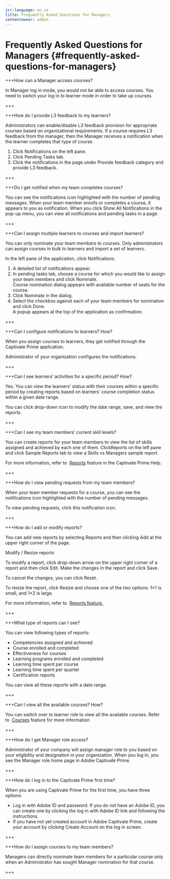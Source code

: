 ```yaml
---
jcr-language: en_us
title: Frequently Asked Questions for Managers
contentowner: admin
---
```



# Frequently Asked Questions for Managers {#frequently-asked-questions-for-managers}

+++How can a Manager access courses?

In Manager log in mode, you would not be able to access courses. You need to switch your log in to learner mode in order to take up courses.

+++

+++How do I provide L3 feedback to my learners?

Administrators can enable/disable L3 feedback provision for appropriate courses based on organizational requirements. If a course requires L3 feedback from the manager, then the Manager receives a notification when the learner completes that type of course.

1. Click Notifications on the left pane.
1. Click Pending Tasks tab.
1. Click the notifications in the page under&nbsp;Provide feedback&nbsp;category and provide L3 feedback.

+++

+++Do I get notified when my team completes courses?

You can see the notifications icon highlighted with the number of pending messages.&nbsp;When your team member enrolls or completes a course, it appears to you as notification.&nbsp;When you click Show All Notifications in the pop-up menu, you can view all notifications and pending tasks in a page.

+++

+++Can I assign multiple learners to courses and import learners?

You can only nominate your team members to courses. Only administrators can assign courses in bulk to learners and import a set of learners.

In the left pane of the application, click&nbsp;Notifications.

1. A detailed list of notifications appear.
1. In pending tasks tab, choose a course for which you would like to assign your team members and click Nominate.  
   Course nomination dialog appears with available number of seats for the course.
1. Click Nominate in the dialog.
1. Select the checkbox against each of your team members for nomination and click Done.  
   A popup appears at the top of the application as confirmation.

+++

+++Can I configure notifications to learners? How?

When you assign courses to learners, they get notified through the Captivate Prime application.

Administrator of your organization configures the notifications.

+++

+++Can I see learners’ activities for a specific period? How?

Yes. You can view the learners’ status with their courses within a specific period by creating reports based on learners’ course completion status within a given date range.

You can click drop-down icon to modify the date range, save, and view the reports.

+++

+++Can I see my team members’ current skill levels?

You can create reports for your team members&nbsp;to view the list of skills assigned and achieved by each one of them. ClickReports&nbsp;on the left pane and click&nbsp;Sample Reports&nbsp;tab to view a Skills vs Managers sample report.

For more information, refer to&nbsp; [Reports](feature-summary/reports.md)&nbsp;feature in the Captivate Prime Help.

+++

+++How do I view pending requests from my team members?

When your team member requests for a course, you can see the notifications icon highlighted with the number of pending messages.

To view pending requests, click this notification icon.

+++

+++How do I add or modify reports?

You can add new reports by selecting Reports and then clicking Add at the upper right corner of the page.

Modify / Resize reports  
  
To modify a report, click drop-down arrow on the upper right corner of a report and then click Edit.&nbsp;Make the changes in the report and click Save.

To cancel the changes, you can click Reset.

To resize the report, click Resize and choose one of the two options: 1×1 is small, and 1×2 is large.

For more information, refer to&nbsp; [Reports feature.](feature-summary/reports.md)

+++

+++What type of reports can I see?

You can view following types of reports:

* Competencies assigned and achieved
* Course enrolled and completed
* Effectiveness for courses
* Learning programs enrolled and completed
* Learning time spent per course
* Learning time spent per quarter
* Certification reports

You can view all these reports with a date range.

+++

+++Can I view all the available courses? How?

You can switch over to learner role to view all the available courses. Refer to&nbsp; [Courses](../learners/feature-summary/courses.md)&nbsp;feature for&nbsp;more information

+++

+++How do I get Manager role access?

Administrator of your company will assign manager role to you based on your eligibility and designation in your organization. When you log in, you see the Manager role home page in Adobe Captivate Prime.

+++

+++How do I log in to the Captivate Prime first time?

When you are using Captivate Prime for the first time, you have three options:

* Log in with Adobe ID and password. If you do not have an Adobe ID, you can create one by clicking the log in with Adobe ID link and following the instructions.
* If you have not yet created account in Adobe Captivate Prime, create your account by clicking Create Account on the log in screen.

+++

+++How do I assign courses to my team members?

Managers can directly nominate team members for a particular course only when an Administrator has sought Manager nomination for that course.

+++


